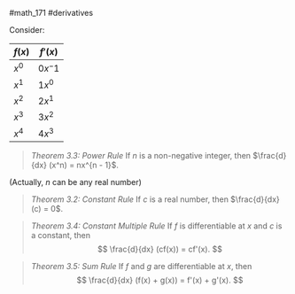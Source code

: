 #math_171 #derivatives 

Consider:

| $f(x)$ | $f'(x)$ |
| ------ | ------- |
| $x^0$ | $0x^-1$ |
| $x^1$ | $1x^0$ |
| $x^2$ | $2x^1$ |
| $x^3$ | $3x^2$ |
| $x^4$ | $4x^3$ |

> *Theorem 3.3: Power Rule*
> If $n$ is a non-negative integer, then $\frac{d}{dx} (x^n) = nx^{n - 1}$.

(Actually, $n$ can be any real number)

> *Theorem 3.2: Constant Rule*
> If $c$ is a real number, then $\frac{d}{dx} (c) = 0$.

> *Theorem 3.4: Constant Multiple Rule*
> If $f$ is differentiable at $x$ and $c$ is a constant, then
> $$ \frac{d}{dx} (cf(x)) = cf'(x). $$

> *Theorem 3.5: Sum Rule*
> If $f$ and $g$ are differentiable at $x$, then
> $$ \frac{d}{dx} (f(x) + g(x)) = f'(x) + g'(x). $$
